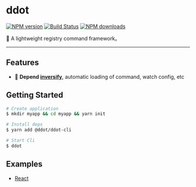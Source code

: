# ddot

[![NPM version](https://img.shields.io/npm/v/@ddot/ddot-cli.svg?style=flat)](https://npmjs.org/package/@ddot/ddot-cli)
[![Build Status](https://img.shields.io/travis/Jetsly/ddot.svg?style=flat)](https://travis-ci.org/Jetsly/ddot)
[![NPM downloads](http://img.shields.io/npm/dm/@ddot/ddot-cli.svg?style=flat)](https://npmjs.org/package/@ddot/ddot-cli)

🌋 A lightweight registry command framework。

---

## Features

* 🌴  **Depend [inversify](http://inversify.io/)**, automatic loading of command, watch config, etc


## Getting Started

```bash
# Create application
$ mkdir myapp && cd myapp && yarn init

# Install deps
$ yarn add @ddot/ddot-cli 

# Start Cli
$ ddot 
```

## Examples

* [React](https://github.com/Jetsly/ddot/tree/master/example/react-example)


